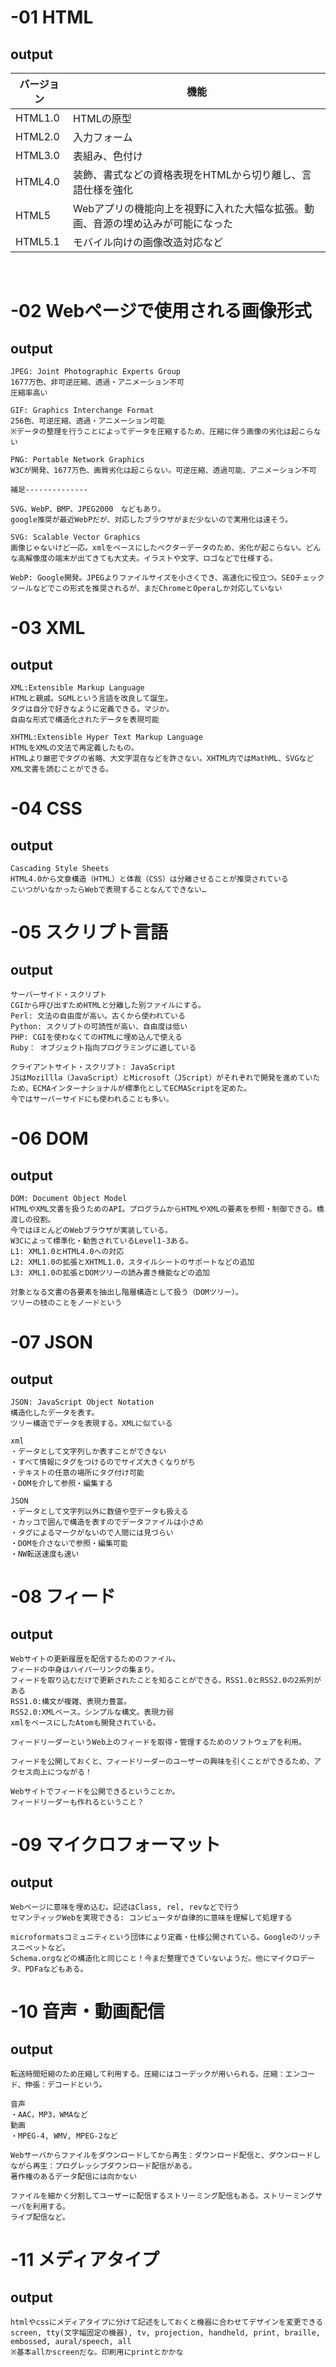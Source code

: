 # -01 HTML
## output
| バージョン | 機能 |
| ---- | ---- |
| HTML1.0 | HTMLの原型 | 
| HTML2.0 | 入力フォーム | 
| HTML3.0 | 表組み、色付け | 
| HTML4.0 | 装飾、書式などの資格表現をHTMLから切り離し、言語仕様を強化 | 
| HTML5 | Webアプリの機能向上を視野に入れた大幅な拡張。動画、音源の埋め込みが可能になった | 
| HTML5.1 | モバイル向けの画像改造対応など | 
<br>

# -02 Webページで使用される画像形式
## output
    JPEG: Joint Photographic Experts Group
    1677万色、非可逆圧縮、透過・アニメーション不可
    圧縮率高い

    GIF: Graphics Interchange Format
    256色、可逆圧縮、透過・アニメーション可能
    ※データの整理を行うことによってデータを圧縮するため、圧縮に伴う画像の劣化は起こらない

    PNG: Portable Network Graphics
    W3Cが開発、1677万色、画質劣化は起こらない。可逆圧縮、透過可能、アニメーション不可

    補足--------------

    SVG、WebP、BMP、JPEG2000　などもあり。
    google推奨が最近WebPだが、対応したブラウザがまだ少ないので実用化は遠そう。

    SVG: Scalable Vector Graphics
    画像じゃないけど一応。xmlをベースにしたベクターデータのため、劣化が起こらない。どんな高解像度の端末が出てきても大丈夫。イラストや文字、ロゴなどで仕様する。

    WebP: Google開発。JPEGよりファイルサイズを小さくでき、高速化に役立つ。SEOチェックツールなどでこの形式を推奨されるが、まだChromeとOperaしか対応していない
  

# -03 XML
## output
    XML:Extensible Markup Language
    HTMLと親戚。SGMLという言語を改良して誕生。
    タグは自分で好きなように定義できる。マジか。
    自由な形式で構造化されたデータを表現可能

    XHTML:Extensible Hyper Text Markup Language
    HTMLをXMLの文法で再定義したもの。
    HTMLより厳密でタグの省略、大文字混在などを許さない。XHTML内ではMathML、SVGなどXML文書を読むことができる。

# -04 CSS
## output
    Cascading Style Sheets
    HTML4.0から文章構造（HTML）と体裁（CSS）は分離させることが推奨されている
    こいつがいなかったらWebで表現することなんてできない…

# -05 スクリプト言語
## output
    サーバーサイド・スクリプト
    CGIから呼び出すためHTMLと分離した別ファイルにする。
    Perl: 文法の自由度が高い。古くから使われている
    Python: スクリプトの可読性が高い、自由度は低い
    PHP: CGIを使わなくてのHTMLに埋め込んで使える
    Ruby： オブジェクト指向プログラミングに適している

    クライアントサイト・スクリプト: JavaScript
    JSはMozillla（JavaScript）とMicrosoft（JScript）がそれぞれで開発を進めていたため、ECMAインターナショナルが標準化としてECMAScriptを定めた。
    今ではサーバーサイドにも使われることも多い。

# -06 DOM
## output
    DOM: Document Object Model
    HTMLやXML文書を扱うためのAPI。プログラムからHTMLやXMLの要素を参照・制御できる。橋渡しの役割。
    今ではほとんどのWebブラウザが実装している。
    W3Cによって標準化・勧告されているLevel1-3ある。
    L1: XML1.0とHTML4.0への対応
    L2: XML1.0の拡張とXHTML1.0，スタイルシートのサポートなどの追加
    L3: XML1.0の拡張とDOMツリーの読み書き機能などの追加

    対象となる文書の各要素を抽出し階層構造として扱う（DOMツリー）。
    ツリーの枝のことをノードという


# -07 JSON
## output
    JSON: JavaScript Object Notation
    構造化したデータを表す。
    ツリー構造でデータを表現する。XMLに似ている
    
    xml
    ・データとして文字列しか表すことができない
    ・すべて情報にタグをつけるのでサイズ大きくなりがち
    ・テキストの任意の場所にタグ付け可能
    ・DOMを介して参照・編集する

    JSON
    ・データとして文字列以外に数値や空データも扱える
    ・カッコで囲んで構造を表すのでデータファイルは小さめ
    ・タグによるマークがないので人間には見づらい
    ・DOMを介さないで参照・編集可能
    ・NW転送速度も速い

# -08 フィード
## output
    Webサイトの更新履歴を配信するためのファイル。
    フィードの中身はハイパーリンクの集まり。
    フィードを取り込むだけで更新されたことを知ることができる。RSS1.0とRSS2.0の2系列がある
    RSS1.0:構文が複雑、表現力豊富。
    RSS2.0:XMLベース。シンプルな構文。表現力弱
    xmlをベースにしたAtomも開発されている。

    フィードリーダーというWeb上のフィードを取得・管理するためのソフトウェアを利用。

    フィードを公開しておくと、フィードリーダーのユーザーの興味を引くことができるため、アクセス向上につながる！

    Webサイトでフィードを公開できるということか。
    フィードリーダーも作れるということ？

# -09 マイクロフォーマット
## output
    Webページに意味を埋め込む。記述はClass, rel, revなどで行う
    セマンティックWebを実現できる: コンピュータが自律的に意味を理解して処理する

    microformatsコミュニティという団体により定義・仕様公開されている。Googleのリッチスニペットなど。
    Schema.orgなどの構造化と同じこと！今まだ整理できていないようだ。他にマイクロデータ、PDFaなどもある。


# -10 音声・動画配信
## output
    転送時間短縮のため圧縮して利用する。圧縮にはコーデックが用いられる。圧縮：エンコード、伸張：デコードという。
    
    音声
    ・AAC，MP3，WMAなど
    動画
    ・MPEG-4, WMV, MPEG-2など

    Webサーバからファイルをダウンロードしてから再生：ダウンロード配信と、ダウンロードしながら再生：プログレッシブダウンロード配信がある。
    著作権のあるデータ配信には向かない

    ファイルを細かく分割してユーザーに配信するストリーミング配信もある。ストリーミングサーバを利用する。
    ライブ配信など。

# -11 メディアタイプ
## output
    htmlやcssにメディアタイプに分けて記述をしておくと機器に合わせてデザインを変更できる
    screen, tty(文字幅固定の機器), tv, projection, handheld, print, braille, embossed, aural/speech, all
    ※基本allかscreenだな。印刷用にprintとかかな